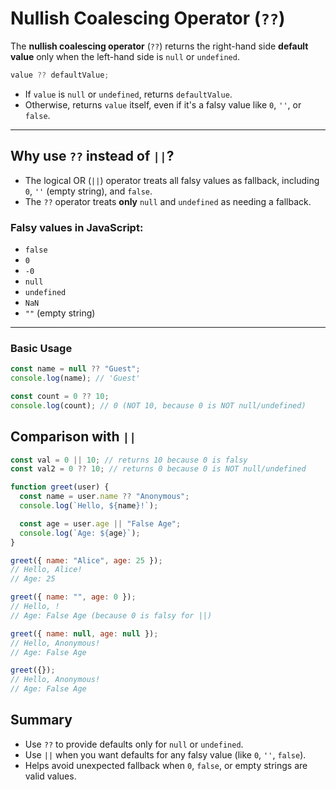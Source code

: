 # Nullish Coalescing Operator (`??`)

The **nullish coalescing operator** (`??`) returns the right-hand side **default value** only when the left-hand side is `null` or `undefined`.

```js
value ?? defaultValue;
```

- If `value` is `null` or `undefined`, returns `defaultValue`.
- Otherwise, returns `value` itself, even if it's a falsy value like `0`, `''`, or `false`.

---

## Why use `??` instead of `||`?

- The logical OR (`||`) operator treats all falsy values as fallback, including `0`, `''` (empty string), and `false`.
- The `??` operator treats **only** `null` and `undefined` as needing a fallback.

### Falsy values in JavaScript:

- `false`
- `0`
- `-0`
- `null`
- `undefined`
- `NaN`
- `""` (empty string)

---

### Basic Usage

```js
const name = null ?? "Guest";
console.log(name); // 'Guest'

const count = 0 ?? 10;
console.log(count); // 0 (NOT 10, because 0 is NOT null/undefined)
```

## Comparison with `||`

```js
const val = 0 || 10; // returns 10 because 0 is falsy
const val2 = 0 ?? 10; // returns 0 because 0 is NOT null/undefined
```

```js
function greet(user) {
  const name = user.name ?? "Anonymous";
  console.log(`Hello, ${name}!`);

  const age = user.age || "False Age";
  console.log(`Age: ${age}`);
}

greet({ name: "Alice", age: 25 });
// Hello, Alice!
// Age: 25

greet({ name: "", age: 0 });
// Hello, !
// Age: False Age (because 0 is falsy for ||)

greet({ name: null, age: null });
// Hello, Anonymous!
// Age: False Age

greet({});
// Hello, Anonymous!
// Age: False Age
```

## Summary

- Use `??` to provide defaults only for `null` or `undefined`.
- Use `||` when you want defaults for any falsy value (like `0`, `''`, `false`).
- Helps avoid unexpected fallback when `0`, `false`, or empty strings are valid values.
